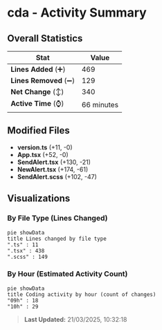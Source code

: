 # cda - Activity Summary 

## Overall Statistics

| Stat                   | Value                                                             |
| ---------------------- | ----------------------------------------------------------------- |
| **Lines Added** (➕)   | 469                                          |
| **Lines Removed** (➖) | 129                                        |
| **Net Change** (↕)    | 340                |
| **Active Time** (⌚)   | 66 minutes |


## Modified Files
- **version.ts** (+11, -0)
- **App.tsx** (+52, -0)
- **SendAlert.tsx** (+130, -21)
- **NewAlert.tsx** (+174, -61)
- **SendAlert.scss** (+102, -47)

## Visualizations

### By File Type (Lines Changed)

```mermaid
pie showData
title Lines changed by file type
".ts" : 11
".tsx" : 438
".scss" : 149
```

### By Hour (Estimated Activity Count)

```mermaid
pie showData
title Coding activity by hour (count of changes)
"09h" : 18
"10h" : 29
```


> **Last Updated:** 21/03/2025, 10:32:18
